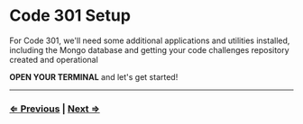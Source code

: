 # Code 301 Setup

For Code 301, we'll need some additional applications and utilities installed, including the Mongo database and getting your code challenges repository created and operational

**OPEN YOUR TERMINAL** and let's get started!

---

### [⇐ Previous](../README.md) | [Next ⇒](./1-heroku.md)
